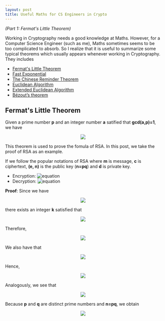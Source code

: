 ```yaml
---
layout: post
title: Useful Maths for CS Engineers in Crypto
---
```


*(Part 1: Fermat's Little Theorem)*

Working in Cryptography needs a good knowledge at Maths. However, for a Computer Science Engineer (such as me), Maths sometimes seems to be too complicated to absorb. So I realize that it is useful to summarize some typical theorems which usually appears whenever working in Cryptography. They includes

+ [Fermat's Little Theorem](https://nvietsang.github.io/Useful-Maths-for-CS-Engineers-in-Crypto)
+ [Fast Exponential](https://nvietsang.github.io/Fast-Exponential)
+ [The Chinese Reminder Theorem](https://nvietsang.github.io/Chinese-Reminder-Theorem)
+ [Euclidean Algorithm](https://nvietsang.github.io/Euclidean-Algorithm)
+ [Extended Euclidean Algorithm](https://nvietsang.github.io/Extended-Euclidean-Algorithm)
+ [Bézout’s theorem](https://nvietsang.github.io/Extended-Euclidean-Algorithm)

## Fermat's Little Theorem
Given a prime number **p** and an integer number **a** satified that **gcd(a,p)=1**, we have 

<p align="center"><img src="https://latex.codecogs.com/gif.latex?a^{p-1}&space;\equiv&space;1&space;\pmod&space;p"/></p>

This theorem is used to prove the fomula of RSA. In this post, we take the proof of RSA as an example. 

If we follow the popular notations of RSA where **m** is message, **c** is ciphertext, **(e, n)** is the public key (**n=pq**) and **d** is private key.

+ Encryption: ![equation](https://latex.codecogs.com/gif.latex?c&space;=&space;m^e&space;\mod&space;n)
+ Decryption: ![equation](https://latex.codecogs.com/gif.latex?c^d&space;\mod&space;n&space;=&space;m^{ed}&space;\mod&space;n&space;=&space;m)

**Proof**: 
Since we have
<p align="center"><img src="https://latex.codecogs.com/gif.latex?ed&space;\equiv&space;1&space;\mod&space;(p-1)(q-1)"/></p>

there exists an integer **k** satisfied that
<p align="center"><img src="https://latex.codecogs.com/gif.latex?ed&space;=&space;1&space;&plus;&space;k(p-1)(q-1)"/></p>
Therefore,
<p align="center"><img src="https://latex.codecogs.com/gif.latex?m^{ed}&space;=&space;m^{1&space;&plus;&space;k(p-1)(q-1)}&space;=&space;m.(m^{(p-1)})^{k(q-1)}"/></p>
We also have that 
<p align="center"><img src="https://latex.codecogs.com/gif.latex?m^{p-1}&space;\equiv&space;m&space;\pmod&space;p"/></p>

Hence,
<p align="center"><img src="https://latex.codecogs.com/gif.latex?m^{ed}&space;\equiv&space;m&space;\pmod&space;p"/></p>

Analogously, we see that
<p align="center"><img src="https://latex.codecogs.com/gif.latex?m^{ed}&space;\equiv&space;m&space;\pmod&space;q"/></p>

Because **p** and **q** are distinct prime numbers and **n=pq**, we obtain
<p align="center"><img src="https://latex.codecogs.com/gif.latex?m^{ed}&space;\equiv&space;m&space;\pmod&space;n"/></p>

